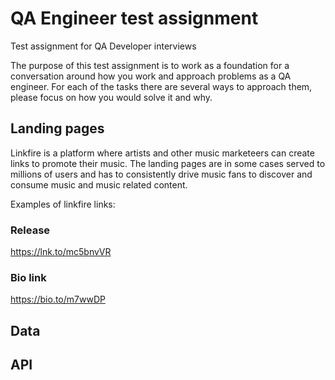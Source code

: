 # QA Engineer test assignment
Test assignment for QA Developer interviews

The purpose of this test assignment is to work as a foundation for a conversation around how you work and approach problems as a QA engineer. For each of the tasks there are several ways to approach them, please focus on how you would solve it and why.

## Landing pages
Linkfire is a platform where artists and other music marketeers can create links to promote their music. The landing pages are in some cases served to millions of users and has to consistently drive music fans to discover and consume music and music related content.

Examples of linkfire links:
### Release
https://lnk.to/mc5bnvVR

### Bio link
https://bio.to/m7wwDP


## Data

## API
